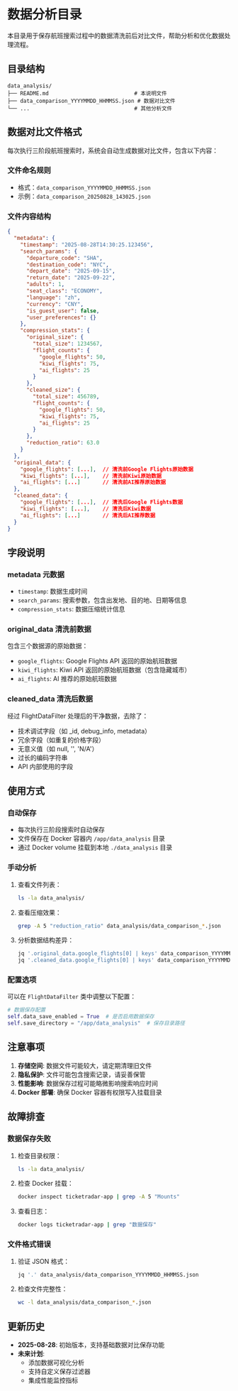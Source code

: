 # 数据分析目录

本目录用于保存航班搜索过程中的数据清洗前后对比文件，帮助分析和优化数据处理流程。

## 目录结构

```
data_analysis/
├── README.md                           # 本说明文件
├── data_comparison_YYYYMMDD_HHMMSS.json # 数据对比文件
└── ...                                 # 其他分析文件
```

## 数据对比文件格式

每次执行三阶段航班搜索时，系统会自动生成数据对比文件，包含以下内容：

### 文件命名规则
- 格式：`data_comparison_YYYYMMDD_HHMMSS.json`
- 示例：`data_comparison_20250828_143025.json`

### 文件内容结构

```json
{
  "metadata": {
    "timestamp": "2025-08-28T14:30:25.123456",
    "search_params": {
      "departure_code": "SHA",
      "destination_code": "NYC",
      "depart_date": "2025-09-15",
      "return_date": "2025-09-22",
      "adults": 1,
      "seat_class": "ECONOMY",
      "language": "zh",
      "currency": "CNY",
      "is_guest_user": false,
      "user_preferences": {}
    },
    "compression_stats": {
      "original_size": {
        "total_size": 1234567,
        "flight_counts": {
          "google_flights": 50,
          "kiwi_flights": 75,
          "ai_flights": 25
        }
      },
      "cleaned_size": {
        "total_size": 456789,
        "flight_counts": {
          "google_flights": 50,
          "kiwi_flights": 75,
          "ai_flights": 25
        }
      },
      "reduction_ratio": 63.0
    }
  },
  "original_data": {
    "google_flights": [...],  // 清洗前Google Flights原始数据
    "kiwi_flights": [...],    // 清洗前Kiwi原始数据
    "ai_flights": [...]       // 清洗前AI推荐原始数据
  },
  "cleaned_data": {
    "google_flights": [...],  // 清洗后Google Flights数据
    "kiwi_flights": [...],    // 清洗后Kiwi数据
    "ai_flights": [...]       // 清洗后AI推荐数据
  }
}
```

## 字段说明

### metadata 元数据
- `timestamp`: 数据生成时间
- `search_params`: 搜索参数，包含出发地、目的地、日期等信息
- `compression_stats`: 数据压缩统计信息

### original_data 清洗前数据
包含三个数据源的原始数据：
- `google_flights`: Google Flights API 返回的原始航班数据
- `kiwi_flights`: Kiwi API 返回的原始航班数据（包含隐藏城市）
- `ai_flights`: AI 推荐的原始航班数据

### cleaned_data 清洗后数据
经过 FlightDataFilter 处理后的干净数据，去除了：
- 技术调试字段（如 _id, debug_info, metadata）
- 冗余字段（如重复的价格字段）
- 无意义值（如 null, '', 'N/A'）
- 过长的编码字符串
- API 内部使用的字段

## 使用方式

### 自动保存
- 每次执行三阶段搜索时自动保存
- 文件保存在 Docker 容器内 `/app/data_analysis` 目录
- 通过 Docker volume 挂载到本地 `./data_analysis` 目录

### 手动分析
1. 查看文件列表：
   ```bash
   ls -la data_analysis/
   ```

2. 查看压缩效果：
   ```bash
   grep -A 5 "reduction_ratio" data_analysis/data_comparison_*.json
   ```

3. 分析数据结构差异：
   ```bash
   jq '.original_data.google_flights[0] | keys' data_comparison_YYYYMMDD_HHMMSS.json
   jq '.cleaned_data.google_flights[0] | keys' data_comparison_YYYYMMDD_HHMMSS.json
   ```

### 配置选项

可以在 `FlightDataFilter` 类中调整以下配置：

```python
# 数据保存配置
self.data_save_enabled = True  # 是否启用数据保存
self.save_directory = "/app/data_analysis"  # 保存目录路径
```

## 注意事项

1. **存储空间**: 数据文件可能较大，请定期清理旧文件
2. **隐私保护**: 文件可能包含搜索记录，请妥善保管
3. **性能影响**: 数据保存过程可能略微影响搜索响应时间
4. **Docker 部署**: 确保 Docker 容器有权限写入挂载目录

## 故障排查

### 数据保存失败
1. 检查目录权限：
   ```bash
   ls -la data_analysis/
   ```

2. 检查 Docker 挂载：
   ```bash
   docker inspect ticketradar-app | grep -A 5 "Mounts"
   ```

3. 查看日志：
   ```bash
   docker logs ticketradar-app | grep "数据保存"
   ```

### 文件格式错误
1. 验证 JSON 格式：
   ```bash
   jq '.' data_analysis/data_comparison_YYYYMMDD_HHMMSS.json
   ```

2. 检查文件完整性：
   ```bash
   wc -l data_analysis/data_comparison_*.json
   ```

## 更新历史

- **2025-08-28**: 初始版本，支持基础数据对比保存功能
- **未来计划**: 
  - 添加数据可视化分析
  - 支持自定义保存过滤器
  - 集成性能监控指标